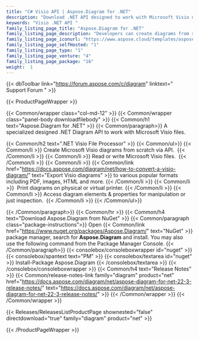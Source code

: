 ```yaml
---
title: "C# Visio API | Aspose.Diagram for .NET"
description: "Download .NET API designed to work with Microsoft Visio drawings. It allows developers to create, manipulate & convert native Visio formats. "
keywords: "Visio .NET API "
family_listing_page_title: "Aspose.Diagram for .NET"
family_listing_page_description: "Developers can create diagrams from scratch as well as easily load existing files and manipulate the elements of the diagram to export the result in other Visio formats, images or fixed-layout formats."
family_listing_page_iconurl: "https://www.aspose.cloud/templates/aspose/App_Themes/V3/images/diagram/272x272/aspose_diagram-for-net-min.png"
family_listing_page_selfHosted: "1"
family_listing_page_type: "1"
family_listing_page_venture: "4"
family_listing_page_package: "16"
weight:  1
---
```


{{< dbToolbar link="https://forum.aspose.com/c/diagram" linktext=" Support Forum " >}}


{{< ProductPageWrapper >}}

<!-- ProductPageContent-->
{{< Common/wrapper class="col-md-12" >}}
{{< Common/wrapper class="panel-body downloadfilebody" >}}
{{< Common/h1 text="Aspose.Diagram for .NET" >}}
{{< Common/paragraph>}}
A specialized designed .NET Diagram API to work with Microsoft Visio files.

{{< Common/h2 text=".NET Visio File Processor"  >}} {{< Common/ul>}}
    {{< Common/li >}} Create Microsoft Visio diagrams from scratch via API.&nbsp; {{< /Common/li >}}
   {{< Common/li >}} Read or write Microsoft Visio files.&nbsp; {{< /Common/li >}}
   {{< Common/li >}} {{< Common/link href="https://docs.aspose.com/diagram/net/how-to-convert-a-visio-diagram/" text="Export Visio diagrams"  >}} to various popular formats including PDF, images, HTML and more. {{< /Common/li >}}
   {{< Common/li >}} &nbsp;Print diagrams on physical or virtual printer. {{< /Common/li >}}
   {{< Common/li >}} Access diagram elements & properties for manipulation or just inspection.&nbsp; {{< /Common/li >}}
 {{< /Common/ul>}}

{{< /Common/paragraph>}}
{{< Common/hr >}}
{{< Common/h4 text="Download Aspose.Diagram from NuGet"  >}}
{{< Common/paragraph class="package-instructions">}}
Open {{< Common/link href="https://www.nuget.org/packages/Aspose.Diagram/" text="NuGet"  >}} package manager, search for <b>Aspose.Diagram</b> and install. You may also use the following command from the Package Manager Console.
 {{< /Common/paragraph>}}
{{< consolebox/consoleboxwrapper id="nuget" >}}
       {{< consolebox/spantext text="PM" >}}
       {{< consolebox/textarea id="nuget" >}} Install-Package Aspose.Diagram {{< /consolebox/textarea >}}
{{< /consolebox/consoleboxwrapper >}}
{{< Common/h4 text="Release Notes"  >}}
{{< Common/release-notes-link family="diagram" product="net" href="https://docs.aspose.com/diagram/net/aspose-diagram-for-net-22-3-release-notes/" text="https://docs.aspose.com/diagram/net/aspose-diagram-for-net-22-3-release-notes/"  >}}
{{< /Common/wrapper >}}
{{< /Common/wrapper >}}

<!-- /ProductPageContent-->



<!-- ReleasesListProductPage-->
   {{< Releases/ReleasesListProductPage shownested="false"  directdownload="true" family="diagram" product="net" >}}
<!-- /ReleasesListProductPage-->

{{< /ProductPageWrapper >}}

